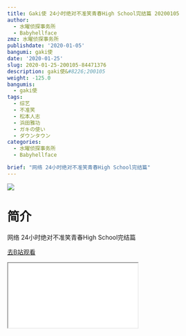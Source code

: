 ```yaml
---
title: Gaki使 24小时绝对不准笑青春High School完结篇 20200105
author:
  - 水曜侦探事务所
  - Babyhellface
zmz: 水曜侦探事务所
publishdate: '2020-01-05'
bangumi: gaki使
date: '2020-01-25'
slug: 2020-01-25-200105-84471376
description: gaki使&#8226;200105
weight: -125.0
bangumis:
  - gaki使
tags:
  - 综艺
  - 不准笑
  - 松本人志
  - 浜田雅功
  - ガキの使い
  - ダウンタウン
categories:
  - 水曜侦探事务所
  - Babyhellface

brief: "网络 24小时绝对不准笑青春High School完结篇"
---
```

![](https://raw.githubusercontent.com/tcgriffith/owaraisite/master/static/tmpimg/8dbcf533abd5b1f223b348b5dbb2443b3f2c540c.jpg.480.jpg)
# 简介  
网络
24小时绝对不准笑青春High School完结篇  

[去B站观看](https://www.bilibili.com/video/av84471376/)
<div class ="resp-container"><iframe class="testiframe" src="//player.bilibili.com/player.html?aid=84471376"", scrolling="no", allowfullscreen="true" > </iframe></div> 
